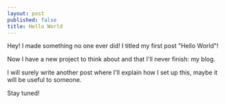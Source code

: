 ```yaml
---
layout: post
published: false
title: Hello World
---
```





Hey! I made something no one ever did! I titled my first post "Hello World"!

Now I have a new project to think about and that I'll never finish: my blog.

I will surely write another post where I'll explain how I set up this, maybe it will be useful to someone.

Stay tuned!

